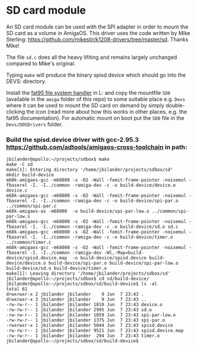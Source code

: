 # SD card module

An SD card module can be used with the SPI adapter in order to mount the SD card as a volume in AmigaOS.
This driver uses the code written by Mike Sterling: https://github.com/mikestir/k1208-drivers/tree/master/sd. Thanks Mike!

The file `sd.c` does all the heavy lifiting and remains largely unchanged compared to Mike's original. 

Typing `make` will produce the binary spisd.device which should go into the DEVS: directory.

Install the [fat95 file system handler](http://aminet.net/package/disk/misc/fat95) in L: and copy the mountfile `SD0` (available in the `amiga` folder of this repo) to some suitable place e.g. `Devs` where it can be used to mount the SD card on demand by simply double-clicking the icon (read more about how this works in other places, e.g. the fat95 documentation). For automatic mount on boot put the `SD0` file in the `Devs/DOSDrivers` folder.

### Build the spisd.device driver with gcc-2.95.3 https://github.com/adtools/amigaos-cross-toolchain in path:

    jbilander@apollo:~/projects/sdbox$ make
    make -C sd
    make[1]: Entering directory '/home/jbilander/projects/sdbox/sd'
    mkdir build-device
    m68k-amigaos-gcc -m68000 -s -O2 -Wall -fomit-frame-pointer -noixemul -fbaserel -I. -I../common -ramiga-dev -c -o build-device/device.o device.c
    m68k-amigaos-gcc -m68000 -s -O2 -Wall -fomit-frame-pointer -noixemul -fbaserel -I. -I../common -ramiga-dev -c -o build-device/spi-par.o ../common/spi-par.c
    m68k-amigaos-as -m68000  -o build-device/spi-par-low.o ../common/spi-par-low.s
    m68k-amigaos-gcc -m68000 -s -O2 -Wall -fomit-frame-pointer -noixemul -fbaserel -I. -I../common -ramiga-dev -c -o build-device/sd.o sd.c
    m68k-amigaos-gcc -m68000 -s -O2 -Wall -fomit-frame-pointer -noixemul -fbaserel -I. -I../common -ramiga-dev -c -o build-device/timer.o ../common/timer.c
    m68k-amigaos-gcc -m68000 -s -O2 -Wall -fomit-frame-pointer -noixemul -fbaserel -I. -I../common -ramiga-dev -Wl,-Map=build-device/spisd.device.map  -o build-device/spisd.device build-device/device.o build-device/spi-par.o build-device/spi-par-low.o build-device/sd.o build-device/timer.o
    make[1]: Leaving directory '/home/jbilander/projects/sdbox/sd'
    jbilander@apollo:~/projects/sdbox$ cd sd/build-device/
    jbilander@apollo:~/projects/sdbox/sd/build-device$ ls -al
    total 61
    drwxrwxr-x 2 jbilander jbilander    9 Jun  7 23:43 .
    drwxrwxr-x 3 jbilander jbilander    9 Jun  7 23:43 ..
    -rw-rw-r-- 1 jbilander jbilander 1810 Jun  7 23:43 device.o
    -rw-rw-r-- 1 jbilander jbilander 2995 Jun  7 23:43 sd.o
    -rw-rw-r-- 1 jbilander jbilander 1059 Jun  7 23:43 spi-par-low.o
    -rw-rw-r-- 1 jbilander jbilander 1375 Jun  7 23:43 spi-par.o
    -rwxrwxr-x 1 jbilander jbilander 5044 Jun  7 23:43 spisd.device
    -rw-rw-r-- 1 jbilander jbilander 9521 Jun  7 23:43 spisd.device.map
    -rw-rw-r-- 1 jbilander jbilander  294 Jun  7 23:43 timer.o
    jbilander@apollo:~/projects/sdbox/sd/build-device$
